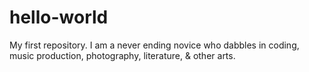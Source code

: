 # hello-world
My first repository.
I am a never ending novice who dabbles in coding, music production, photography, literature, & other arts.

